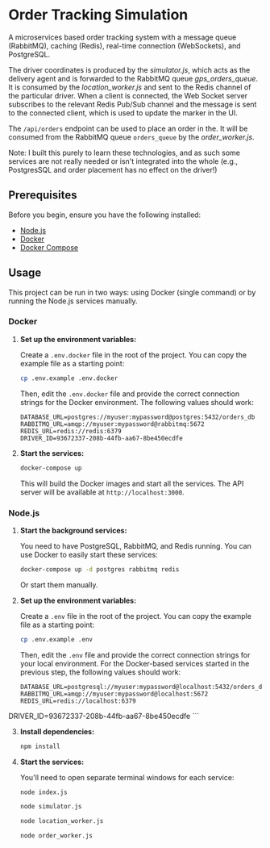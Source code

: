 # Order Tracking Simulation

A microservices based order tracking system with a message queue (RabbitMQ), caching (Redis), real-time connection (WebSockets), and PostgreSQL.

The driver coordinates is produced by the _simulator.js_, which acts as the delivery agent and is forwarded to the RabbitMQ queue _gps_orders_queue_. It is consumed by the _location_worker.js_ and sent to the Redis channel of the particular driver. When a client is connected, the Web Socket server subscribes to the relevant Redis Pub/Sub channel and the message is sent to the connected client, which is used to update the marker in the UI.

The `/api/orders` endpoint can be used to place an order in the. It will be consumed from the RabbitMQ queue `orders_queue` by the _order_worker.js_.

Note: I built this purely to learn these technologies, and as such some services are not really needed or isn't integrated into the whole (e.g., PostgresSQL and order placement has no effect on the driver!)

## Prerequisites

Before you begin, ensure you have the following installed:

- [Node.js](https://nodejs.org/en/)
- [Docker](https://www.docker.com/get-started)
- [Docker Compose](https://docs.docker.com/compose/install/)

## Usage

This project can be run in two ways: using Docker (single command) or by running the Node.js services manually.

### Docker

1.  **Set up the environment variables:**

    Create a `.env.docker` file in the root of the project. You can copy the example file as a starting point:

    ```bash
    cp .env.example .env.docker
    ```

    Then, edit the `.env.docker` file and provide the correct connection strings for the Docker environment. The following values should work:

    ```
    DATABASE_URL=postgres://myuser:mypassword@postgres:5432/orders_db
    RABBITMQ_URL=amqp://myuser:mypassword@rabbitmq:5672
    REDIS_URL=redis://redis:6379
    DRIVER_ID=93672337-208b-44fb-aa67-8be450ecdfe
    ```

2.  **Start the services:**

    ```bash
    docker-compose up
    ```

    This will build the Docker images and start all the services. The API server will be available at `http://localhost:3000`.

### Node.js

1.  **Start the background services:**

    You need to have PostgreSQL, RabbitMQ, and Redis running. You can use Docker to easily start these services:

    ```bash
    docker-compose up -d postgres rabbitmq redis
    ```

    Or start them manually.

2.  **Set up the environment variables:**

    Create a `.env` file in the root of the project. You can copy the example file as a starting point:

    ```bash
    cp .env.example .env
    ```

    Then, edit the `.env` file and provide the correct connection strings for your local environment. For the Docker-based services started in the previous step, the following values should work:

    ```
    DATABASE_URL=postgresql://myuser:mypassword@localhost:5432/orders_db
    RABBITMQ_URL=amqp://myuser:mypassword@localhost:5672
    REDIS_URL=redis://localhost:6379
DRIVER_ID=93672337-208b-44fb-aa67-8be450ecdfe
    ```

3.  **Install dependencies:**

    ```bash
    npm install
    ```

4.  **Start the services:**

    You'll need to open separate terminal windows for each service:

    ```bash
    node index.js

    node simulator.js

    node location_worker.js

    node order_worker.js
    ```
